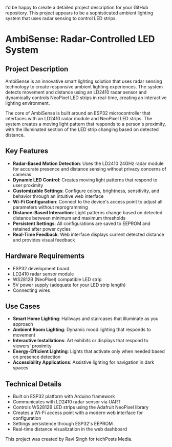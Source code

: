 I'd be happy to create a detailed project description for your GitHub repository. This project appears to be a sophisticated ambient lighting system that uses radar sensing to control LED strips.

# AmbiSense: Radar-Controlled LED System

## Project Description

AmbiSense is an innovative smart lighting solution that uses radar sensing technology to create responsive ambient lighting experiences. The system detects movement and distance using an LD2410 radar sensor and dynamically controls NeoPixel LED strips in real-time, creating an interactive lighting environment.

The core of AmbiSense is built around an ESP32 microcontroller that interfaces with an LD2410 radar module and NeoPixel LED strips. The system creates a moving light pattern that responds to a person's proximity, with the illuminated section of the LED strip changing based on detected distance.

## Key Features

- **Radar-Based Motion Detection**: Uses the LD2410 24GHz radar module for accurate presence and distance sensing without privacy concerns of cameras
- **Dynamic LED Control**: Creates moving light patterns that respond to user proximity
- **Customizable Settings**: Configure colors, brightness, sensitivity, and behavior through an intuitive web interface
- **Wi-Fi Configuration**: Connect to the device's access point to adjust all parameters without reprogramming
- **Distance-Based Interaction**: Light patterns change based on detected distance between minimum and maximum thresholds
- **Persistent Settings**: All configurations are saved to EEPROM and retained after power cycles
- **Real-Time Feedback**: Web interface displays current detected distance and provides visual feedback

## Hardware Requirements

- ESP32 development board
- LD2410 radar sensor module
- WS2812B (NeoPixel) compatible LED strip
- 5V power supply (adequate for your LED strip length)
- Connecting wires

## Use Cases

- **Smart Home Lighting**: Hallways and staircases that illuminate as you approach
- **Ambient Room Lighting**: Dynamic mood lighting that responds to movement
- **Interactive Installations**: Art exhibits or displays that respond to viewers' proximity
- **Energy-Efficient Lighting**: Lights that activate only when needed based on presence detection
- **Accessibility Applications**: Assistive lighting for navigation in dark spaces

## Technical Details

- Built on ESP32 platform with Arduino framework
- Communicates with LD2410 radar sensor via UART
- Controls WS2812B LED strips using the Adafruit NeoPixel library
- Creates a Wi-Fi access point with a modern web interface for configuration
- Settings persistence through ESP32's EEPROM
- Real-time distance visualization in the web dashboard

This project was created by Ravi Singh for techPosts Media.
